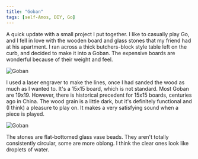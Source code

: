 ```yaml
---
title: "Goban"
tags: [self-Amos, DIY, Go]
---
```


A quick update with a small project I put together. I like to casually play Go, and I fell in love with the wooden board and glass stones that my friend had at his apartment.
I ran across a thick butchers-block style table left on the curb, and decided to make it into a Goban. The expensive boards are wonderful because of their weight and feel.

![Goban](http://i.imgur.com/lZPDIsS.jpg)

I used a laser engraver to make the lines, once I had sanded the wood as much as I wanted to. It's a 15x15 board, which is not standard. Most Goban are 19x19. However, there is historical precedent for 15x15 boards,
centuries ago in China. The wood grain is a little dark, but it's definitely functional and (I think) a pleasure to play on. It makes a very satisfying sound when a piece is played.

![Goban](http://i.imgur.com/Hxrb6Cu.jpg)

The stones are flat-bottomed glass vase beads. They aren't totally consistently circular, some are more oblong. I think the clear ones look like droplets of water.



